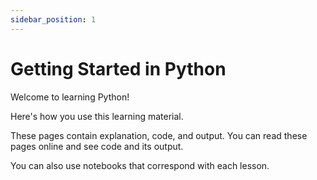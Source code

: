 ```yaml
---
sidebar_position: 1
---
```


# Getting Started in Python

Welcome to learning Python!

Here's how you use this learning material.

These pages contain explanation, code, and output. You can read these pages online and see code and its output. 

You can also use notebooks that correspond with each lesson.
